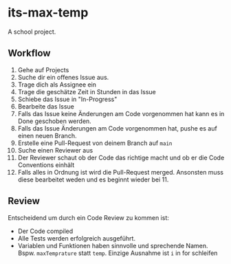 # its-max-temp

A school project.

## Workflow

1. Gehe auf Projects
2. Suche dir ein offenes Issue aus.
3. Trage dich als Assignee ein
4. Trage die geschätze Zeit in Stunden in das Issue
5. Schiebe das Issue in "In-Progress"
6. Bearbeite das Issue
7. Falls das Issue keine Änderungen am Code vorgenommen hat kann es in Done geschoben werden.
8. Falls das Issue Änderungen am Code vorgenommen hat, pushe es auf einen neuen Branch.
9. Erstelle eine Pull-Request von deinem Branch auf `main`
10. Suche einen Reviewer aus
11. Der Reviewer schaut ob der Code das richtige macht und ob er die Code Conventions einhält
12. Falls alles in Ordnung ist wird die Pull-Request merged. Ansonsten muss diese bearbeitet weden und es beginnt wieder bei 11.

## Review

Entscheidend um durch ein Code Review zu kommen ist:
 - Der Code compiled 
 - Alle Tests werden erfolgreich ausgeführt.
 - Variablen und Funktionen haben sinnvolle und sprechende Namen. Bspw. `maxTemprature` statt `temp`. Einzige Ausnahme ist `i` in for schleifen
